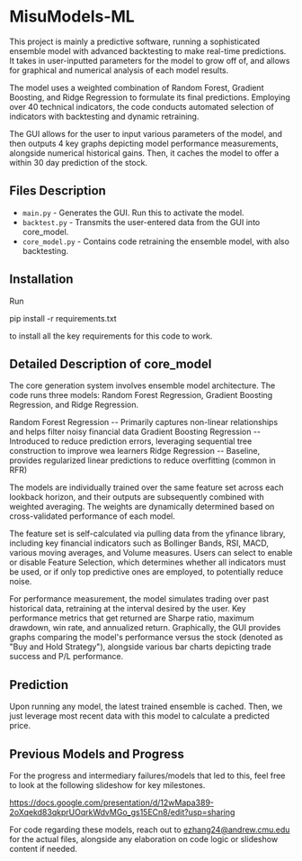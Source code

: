 # MisuModels-ML

This project is mainly a predictive software, running a sophisticated ensemble model 
with advanced backtesting to make real-time predictions. It takes in user-inputted
parameters for the model to grow off of, and allows for graphical and numerical analysis
of each model results.

The model uses a weighted combination of Random Forest, Gradient Boosting, and Ridge Regression
to formulate its final predictions. Employing over 40 technical indicators, the code conducts
automated selection of indicators with backtesting and dynamic retraining.

The GUI allows for the user to input various parameters of the model, and then outputs 4 key graphs
depicting model performance measurements, alongside numerical historical gains. Then, it
caches the model to offer a within 30 day prediction of the stock.

## Files Description

- `main.py` - Generates the GUI. Run this to activate the model.
- `backtest.py` - Transmits the user-entered data from the GUI into core_model.
- `core_model.py` - Contains code retraining the ensemble model, with also backtesting.

## Installation

Run 

pip install -r requirements.txt

to install all the key requirements for this code to work. 

## Detailed Description of core_model

The core generation system involves ensemble model architecture. The code runs three models: Random Forest Regression, Gradient Boosting Regression, and Ridge Regression.

Random Forest Regression -- Primarily captures non-linear relationships and helps filter noisy financial data
Gradient Boosting Regression -- Introduced to reduce prediction errors, leveraging sequential tree construction to improve wea learners
Ridge Regression -- Baseline, provides regularized linear predictions to reduce overfitting (common in RFR)

The models are individually trained over the same feature set across each lookback horizon, and their outputs are subsequently combined with weighted averaging. The weights are dynamically determined based on cross-validated performance of each model.

The feature set is self-calculated via pulling data from the yfinance library, including key financial indicators such as Bollinger Bands,
RSI, MACD, various moving averages, and Volume measures. Users can select to enable or disable Feature Selection, which determines
whether all indicators must be used, or if only top predictive ones are employed, to potentially reduce noise.

For performance measurement, the model simulates trading over past historical data, retraining at the interval desired by the user. 
Key performance metrics that get returned are Sharpe ratio, maximum drawdown, win rate, and annualized return. Graphically, the GUI
provides graphs comparing the model's performance versus the stock (denoted as "Buy and Hold Strategy"), alongside various bar charts
depicting trade success and P/L performance.

## Prediction

Upon running any model, the latest trained ensemble is cached. Then, we just leverage most recent data with this model to calculate 
a predicted price. 

## Previous Models and Progress

For the progress and intermediary failures/models that led to this, feel free to look at the following slideshow for key milestones.

https://docs.google.com/presentation/d/12wMapa389-2oXqekd83qkprUOqrkWdvMGo_gs15ECn8/edit?usp=sharing

For code regarding these models, reach out to ezhang24@andrew.cmu.edu for the actual files, alongside any elaboration on code logic or
slideshow content if needed. 


